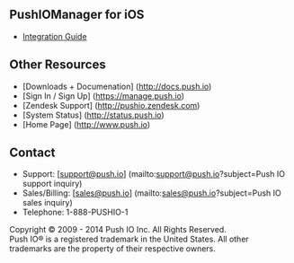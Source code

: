 ## PushIOManager for iOS

* [Integration Guide](https://pushio.zendesk.com/entries/22286612-Step-By-Step-Push-IO-Setup-Instructions-iOS-)

## Other Resources
* [Downloads + Documenation] (http://docs.push.io)
* [Sign In / Sign Up] (https://manage.push.io)
* [Zendesk Support] (http://pushio.zendesk.com)
* [System Status] (http://status.push.io)
* [Home Page] (http://www.push.io)

## Contact
* Support: [support@push.io] (mailto:support@push.io?subject=Push IO support inquiry)
* Sales/Billing: [sales@push.io] (mailto:sales@push.io?subject=Push IO sales inquiry)
* Telephone: 1-888-PUSHIO-1

Copyright © 2009 - 2014 Push IO Inc. All Rights Reserved.  
Push IO® is a registered trademark in the United States. All other trademarks are the property of their respective owners.



